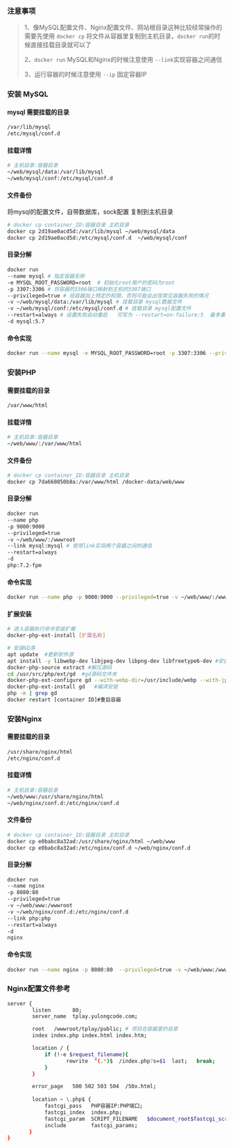 ### 注意事项

> 1、像MySQL配置文件、Nginx配置文件、网站根目录这种比较经常操作的需要先使用 `docker cp` 将文件从容器里复制到主机目录，`docker run`的时候直接挂载目录就可以了
>
> 2、`docker run` MySQL和Nginx的时候注意使用 `--link`实现容器之间通信
>
> 3、运行容器的时候注意使用 `--ip` 固定容器IP

### 安装 MySQL

#### mysql 需要挂载的目录

```bash
/var/lib/mysql
/etc/mysql/conf.d
```

#### 挂载详情

```bash
# 主机目录:容器目录
~/web/mysql/data:/var/lib/mysql 
~/web/mysql/conf:/etc/mysql/conf.d 
```

#### 文件备份

将mysql的配置文件，自带数据库，sock配置 复制到主机目录

```bash
# docker cp container_ID:容器目录 主机目录
docker cp 2d19ae0acd5d:/var/lib/mysql ~/web/mysql/data
docker cp 2d19ae0acd5d:/etc/mysql/conf.d  ~/web/mysql/conf
```

#### 目录分解

```bash
docker run 
--name mysql # 指定容器名称
-e MYSQL_ROOT_PASSWORD=root  # 初始化root用户的密码为root
-p 3307:3306 # 将容器的3306端口映射到主机的3307端口
--privileged=true # 给容器加上特定的权限，否则可能会出现常见容器失败的情况
-v ~/web/mysql/data:/var/lib/mysql # 挂载目录 mysql数据文件
-v ~/web/mysql/conf:/etc/mysql/conf.d # 挂载目录 mysql配置文件
--restart=always # 设置失败自动重启   可写为 --restart=on-failure:5  最多重启五次
-d mysql:5.7
```

#### 命令实现

```bash
docker run --name mysql -e MYSQL_ROOT_PASSWORD=root -p 3307:3306 --privileged=true -v ~/web/mysql/data:/var/lib/mysql -v ~/web/mysql/conf:/etc/mysql/conf.d --restart=always -d mysql:5.7
```



### 安装PHP

#### 需要挂载的目录

```bash
/var/www/html 
```

#### 挂载详情

```bash
# 主机目录:容器目录
~/web/www/:/var/www/html 
```

#### 文件备份

```bash
# docker cp container_ID:容器目录 主机目录
docker cp 7da668050b8a:/var/www/html /docker-data/web/www
```

#### 目录分解

```bash
docker run 
--name php 
-p 9000:9000 
--privileged=true 
-v ~/web/www/:/wwwroot 
--link mysql:mysql # 使用link实现两个容器之间的通信
--restart=always 
-d
php:7.2-fpm
```

#### 命令实现

```bash
docker run --name php -p 9000:9000 --privileged=true -v ~/web/www/:/wwwroot --link mysql:mysql --restart=always -d php:7.2-fpm
```

#### 扩展安装

```bash
# 进入容器执行命令安装扩展
docker-php-ext-install [扩展名称]

# 安装GD库
apt update  #更新软件源
apt install -y libwebp-dev libjpeg-dev libpng-dev libfreetype6-dev #安装各种库
docker-php-source extract #解压源码
cd /usr/src/php/ext/gd  #gd源码文件夹
docker-php-ext-configure gd --with-webp-dir=/usr/include/webp --with-jpeg-dir=/usr/include --with-png-dir=/usr/include --with-freetype-dir=/usr/include/freetype2   #准备编译
docker-php-ext-install gd   #编译安装
php -m | grep gd
docker restart [container ID]#重启容器
```



### 安装Nginx

#### 需要挂载的目录

```bash
/usr/share/nginx/html 
/etc/nginx/conf.d 
```

#### 挂载详情

```bash
# 主机目录:容器目录
~/web/www:/usr/share/nginx/html 
~/web/nginx/conf.d:/etc/nginx/conf.d 
```

#### 文件备份

```bash
# docker cp container_ID:容器目录 主机目录
docker cp e0babc8a32ad:/usr/share/nginx/html ~/web/www
docker cp e0babc8a32ad:/etc/nginx/conf.d ~/web/nginx/conf.d
```

#### 目录分解

```bash
docker run 
--name nginx 
-p 8080:80  
--privileged=true 
-v ~/web/www:/wwwroot
-v ~/web/nginx/conf.d:/etc/nginx/conf.d 
--link php:php 
--restart=always 
-d 
nginx
```

#### 命令实现

```bash
docker run --name nginx -p 8080:80  --privileged=true -v ~/web/www:/wwwroot -v ~/web/nginx/conf.d:/etc/nginx/conf.d --link php:php --restart=always -d nginx
```

### Nginx配置文件参考

```bash
server {
        listen       80;
        server_name  tplay.yulongcode.com;

        root   /wwwroot/tplay/public; # 项目在容器里的目录
        index index.php index.html index.htm;

        location / {
            if (!-e $request_filename){
                   rewrite  ^(.*)$  /index.php?s=$1  last;   break;
            }
        }

        error_page   500 502 503 504  /50x.html;
     
        location ~ \.php$ {
            fastcgi_pass   PHP容器IP:PHP端口;
            fastcgi_index  index.php;
            fastcgi_param  SCRIPT_FILENAME   $document_root$fastcgi_script_name;
            include        fastcgi_params;
	   }
}
```